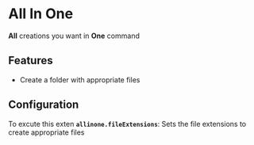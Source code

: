 # All In One

**All** creations you want in **One** command

## Features

- Create a folder with appropriate files 

## Configuration
To excute this exten
**`allinone.fileExtensions`**: Sets the file extensions to create appropriate files 

